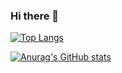 ### Hi there 👋

<!--
**eunsunny/eunsunny** is a ✨ _special_ ✨ repository because its `README.md` (this file) appears on your GitHub profile.

Here are some ideas to get you started:

- 🔭 I’m currently working on ...
- 🌱 I’m currently learning ...
- 👯 I’m looking to collaborate on ...
- 🤔 I’m looking for help with ...
- 💬 Ask me about ...
- 📫 How to reach me: ...
- 😄 Pronouns: ...
- ⚡ Fun fact: ...
-->

[![Top Langs](https://github-readme-stats.vercel.app/api/top-langs/?username=eunsunny)](https://github.com/eunsunny/github-readme-stats)

[![Anurag's GitHub stats](https://github-readme-stats.vercel.app/api?username=eunsunny)](https://github.com/eunsunny/github-readme-stats)

